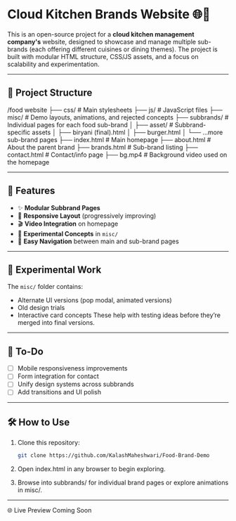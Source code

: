 # Cloud Kitchen Brands Website 🌐🍴

This is an open-source project for a **cloud kitchen management company's** website, designed to showcase and manage multiple sub-brands (each offering different cuisines or dining themes). The project is built with modular HTML structure, CSS/JS assets, and a focus on scalability and experimentation.

---

## 📁 Project Structure

/food website
├── css/ # Main stylesheets
├── js/ # JavaScript files
├── misc/ # Demo layouts, animations, and rejected concepts
├── subbrands/ # Individual pages for each food sub-brand
│ ├── asset/ # Subbrand-specific assets
│ ├── biryani (final).html
│ ├── burger.html
│ └── ...more sub-brand pages
├── index.html # Main homepage
├── about.html # About the parent brand
├── brands.html # Sub-brand listing
├── contact.html # Contact/info page
├── bg.mp4 # Background video used on the homepage

---

## 🚀 Features

- ✨ **Modular Subbrand Pages**
- 📱 **Responsive Layout** (progressively improving)
- 🎬 **Video Integration** on homepage
- 🧪 **Experimental Concepts** in `misc/`
- 🔗 **Easy Navigation** between main and sub-brand pages

---

## 🧪 Experimental Work

The `misc/` folder contains:
- Alternate UI versions (pop modal, animated versions)
- Old design trials
- Interactive card concepts
These help with testing ideas before they’re merged into final versions.

---

## 📌 To-Do

- [ ] Mobile responsiveness improvements
- [ ] Form integration for contact
- [ ] Unify design systems across subbrands
- [ ] Add transitions and UI polish

---

## 🛠 How to Use

1. Clone this repository:
   ```bash
   git clone https://github.com/KalashMaheshwari/Food-Brand-Demo
2. Open index.html in any browser to begin exploring.

3. Browse into subbrands/ for individual brand pages or explore animations in misc/.

---

🌐 Live Preview
Coming Soon 
